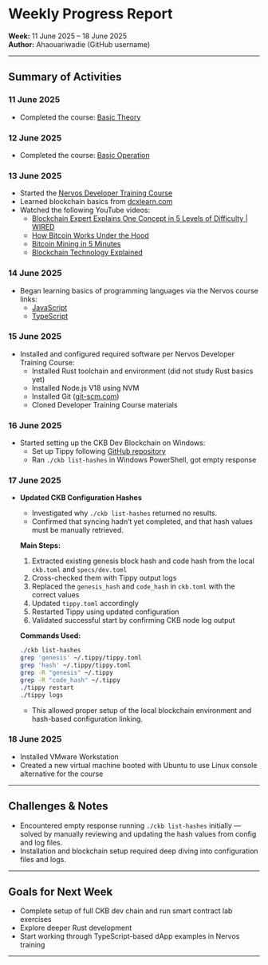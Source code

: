 # Weekly Progress Report  
**Week:** 11 June 2025 – 18 June 2025  
**Author:** Ahaouariwadie (GitHub username)

---

## Summary of Activities

### 11 June 2025
- Completed the course: [Basic Theory](https://academy.ckb.dev/courses/basic-theory)

### 12 June 2025
- Completed the course: [Basic Operation](https://academy.ckb.dev/courses/basic-operation)

### 13 June 2025
- Started the [Nervos Developer Training Course](https://nervos.gitbook.io/developer-training-course)
- Learned blockchain basics from [dcxlearn.com](https://dcxlearn.com/blockchain/)
- Watched the following YouTube videos:  
  - [Blockchain Expert Explains One Concept in 5 Levels of Difficulty | WIRED](https://www.youtube.com/watch?v=l5J9fqXdkrI)  
  - [How Bitcoin Works Under the Hood](https://www.youtube.com/watch?v=_160oMzblY8&t=81s)  
  - [Bitcoin Mining in 5 Minutes](https://www.youtube.com/watch?v=6Fa04MnURhw&t=1328s)  
  - [Blockchain Technology Explained](https://www.youtube.com/watch?v=bBC-nXj3Ng4)

### 14 June 2025
- Began learning basics of programming languages via the Nervos course links:  
  - [JavaScript](https://javascript.info/)  
  - [TypeScript](https://www.typescriptlang.org/docs/handbook/typescript-in-5-minutes.html)

### 15 June 2025
- Installed and configured required software per Nervos Developer Training Course:  
  - Installed Rust toolchain and environment (did not study Rust basics yet)  
  - Installed Node.js V18 using NVM  
  - Installed Git ([git-scm.com](https://git-scm.com/downloads))  
  - Cloned Developer Training Course materials

### 16 June 2025
- Started setting up the CKB Dev Blockchain on Windows:  
  - Set up Tippy following [GitHub repository](https://github.com/nervosnetwork/tippy)  
  - Ran `./ckb list-hashes` in Windows PowerShell, got empty response

### 17 June 2025
- **Updated CKB Configuration Hashes**
  - Investigated why `./ckb list-hashes` returned no results.
  - Confirmed that syncing hadn’t yet completed, and that hash values must be manually retrieved.

  **Main Steps:**
  1. Extracted existing genesis block hash and code hash from the local `ckb.toml` and `specs/dev.toml`
  2. Cross-checked them with Tippy output logs
  3. Replaced the `genesis_hash` and `code_hash` in `ckb.toml` with the correct values
  4. Updated `tippy.toml` accordingly
  5. Restarted Tippy using updated configuration
  6. Validated successful start by confirming CKB node log output

  **Commands Used:**
  ```bash
  ./ckb list-hashes
  grep 'genesis' ~/.tippy/tippy.toml
  grep 'hash' ~/.tippy/tippy.toml
  grep -R "genesis" ~/.tippy
  grep -R "code_hash" ~/.tippy
  ./tippy restart
  ./tippy logs
  ```

  - This allowed proper setup of the local blockchain environment and hash-based configuration linking.

### 18 June 2025
- Installed VMware Workstation  
- Created a new virtual machine booted with Ubuntu to use Linux console alternative for the course

---

## Challenges & Notes
- Encountered empty response running `./ckb list-hashes` initially — solved by manually reviewing and updating the hash values from config and log files.
- Installation and blockchain setup required deep diving into configuration files and logs.

---

## Goals for Next Week
- Complete setup of full CKB dev chain and run smart contract lab exercises  
- Explore deeper Rust development  
- Start working through TypeScript-based dApp examples in Nervos training

---

